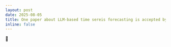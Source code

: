 ```yaml
---
layout: post
date: 2025-08-05
title: One paper about LLM-based time sereis forecasting is accepted by CIKM 2025, Thanks for all co-authors.
inline: false
---
```

:memo: 
